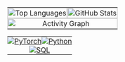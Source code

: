 


<table>
  <tr>
    <td style="padding: 0; text-align: center;">
      <a href="https://github.com/anuraghazra/github-readme-stats">
        <img src="https://github-readme-stats.vercel.app/api/top-langs/?username=chungSungMin&layout=donut&show_icons=true&theme=material-palenight&hide_border=true&bg_color=20232a&icon_color=58A6FF&text_color=fff&title_color=58A6FF&count_private=true&exclude_repo=Face-Transfer-Application" width="100%" alt="Top Languages" />
      </a>
    </td>
    <td style="padding: 0; text-align: center;">
      <a href="https://github.com/anuraghazra/github-readme-stats">
        <img src="https://github-readme-stats.vercel.app/api?username=chungSungMin&show_icons=true&theme=material-palenight&hide_border=true&bg_color=20232a&icon_color=58A6FF&text_color=fff&title_color=58A6FF&count_private=true" width="100%" alt="GitHub Stats" />
      </a>
    </td>
  </tr>
  <tr>
    <td colspan="2" style="padding: 0; text-align: center;">
      <a href="https://github.com/ashutosh00710/github-readme-activity-graph">
        <img src="https://github-readme-activity-graph.vercel.app/graph?username=chungSungMin&theme=react-dark&bg_color=20232a&hide_border=true&line=58A6FF&color=58A6FF" width="100%" alt="Activity Graph"/>
      </a>
    </td>
  </tr>
</table>


<table>
  <tr>
    <td style="padding: 0; text-align: center;">
      <a href="https://github.com/anuraghazra/github-readme-stats">
        <img src="https://img.shields.io/badge/pytorch-EE4C2C.svg?style=for-the-badge&logo=pytorch&logoColor=white" alt="PyTorch" />
      </a>    
    </td>
    <td style="padding: 0; text-align: center;">
      <a href="https://github.com/anuraghazra/github-readme-stats">
        <img src="https://img.shields.io/badge/python-3776AB.svg?style=for-the-badge&logo=python&logoColor=FFD43B" alt="Python" />
      </a>
    </td>
  </tr>
  <tr>
    <td colspan="2" style="padding: 0; text-align: center;">
      <a href="https://github.com/ashutosh00710/github-readme-activity-graph">
        <img src="https://img.shields.io/badge/sql-4479A1.svg?style=for-the-badge&logo=mysql&logoColor=white" alt="SQL" />
      </a>
    </td>
  </tr>
</table>
